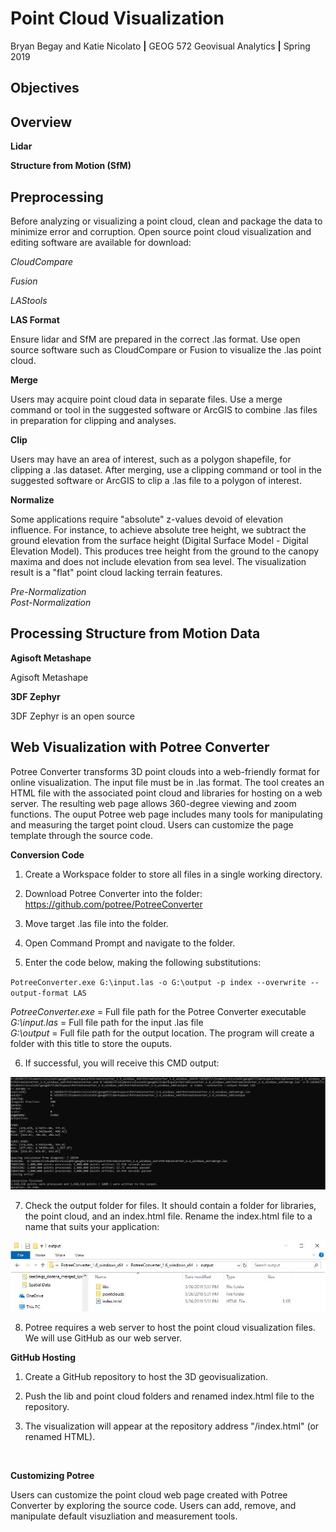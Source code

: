 # Point Cloud Visualization
Bryan Begay and Katie Nicolato  **|**  GEOG 572 Geovisual Analytics  **|**  Spring 2019<br/>

## Objectives<br/>

## Overview<br/>

**Lidar**<br/>

**Structure from Motion (SfM)**<br/>

## Preprocessing<br/>

Before analyzing or visualizing a point cloud, clean and package the data to minimize error and corruption. Open source point cloud visualization and editing software are available for download:

*CloudCompare*

*Fusion*

*LAStools*


**LAS Format**

Ensure lidar and SfM are prepared in the correct .las format. Use open source software such as CloudCompare or Fusion to visualize the .las point cloud.

**Merge**

Users may acquire point cloud data in separate files. Use a merge command or tool in the suggested software or ArcGIS to combine .las files in preparation for clipping and analyses.

**Clip**

Users may have an area of interest, such as a polygon shapefile, for clipping a .las dataset. After merging, use a clipping command or tool in the suggested software or ArcGIS to clip a .las file to a polygon of interest.

**Normalize**

Some applications require "absolute" z-values devoid of elevation influence. For instance, to achieve absolute tree height, we subtract the ground elevation from the surface height (Digital Surface Model - Digital Elevation Model). This produces tree height from the ground to the canopy maxima and does not include elevation from sea level. The visualization result is a "flat" point cloud lacking terrain features.

*Pre-Normalization*
![]()
</br>
*Post-Normalization*
![]()
</br>

## Processing Structure from Motion Data

**Agisoft Metashape**



Agisoft Metashape

**3DF Zephyr**



3DF Zephyr is an open source

## Web Visualization with Potree Converter<br/>

Potree Converter transforms 3D point clouds into a web-friendly format for online visualization. The input file must be in .las format. The tool creates an HTML file with the associated point cloud and libraries for hosting on a web server. The resulting web page allows 360-degree viewing and zoom functions. The ouput Potree web page includes many tools for manipulating and measuring the target point cloud. Users can customize the page template through the source code.

**Conversion Code**<br/>

1. Create a Workspace folder to store all files in a single working directory.

2. Download Potree Converter into the folder: https://github.com/potree/PotreeConverter

3. Move target .las file into the folder.

4. Open Command Prompt and navigate to the folder.

5. Enter the code below, making the following substitutions:

`PotreeConverter.exe G:\input.las -o G:\output -p index --overwrite --output-format LAS`

*PotreeConverter.exe* = Full file path for the Potree Converter executable<br/>
*G:\input.las* = Full file path for the input .las file<br/>
*G:\output* = Full file path for the output location. The program will create a folder with this title to store the ouputs.<br/>

6. If successful, you will receive this CMD output:

![](img/CMD_potree_output.JPG)

7. Check the output folder for files. It should contain a folder for libraries, the point cloud, and an index.html file. Rename the index.html file to a name that suits your application:

![](img/potree_output_files.JPG)

8. Potree requires a web server to host the point cloud visualization files. We will use GitHub as our web server.

**GitHub Hosting**<br/>

1. Create a GitHub repository to host the 3D geovisualization.

2. Push the lib and point cloud folders and renamed index.html file to the repository.

3. The visualization will appear at the repository address "/index.html" (or renamed HTML).
<br/>

**Customizing Potree**<br/>

Users can customize the point cloud web page created with Potree Converter by exploring the source code. Users can add, remove, and manipulate default visuzliation and measurement tools.
